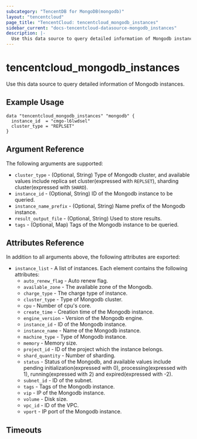 ```yaml
---
subcategory: "TencentDB for MongoDB(mongodb)"
layout: "tencentcloud"
page_title: "TencentCloud: tencentcloud_mongodb_instances"
sidebar_current: "docs-tencentcloud-datasource-mongodb_instances"
description: |-
  Use this data source to query detailed information of Mongodb instances.
---
```


# tencentcloud_mongodb_instances

Use this data source to query detailed information of Mongodb instances.

## Example Usage

```hcl
data "tencentcloud_mongodb_instances" "mongodb" {
  instance_id  = "cmgo-l6lwdsel"
  cluster_type = "REPLSET"
}
```

## Argument Reference

The following arguments are supported:

* `cluster_type` - (Optional, String) Type of Mongodb cluster, and available values include replica set cluster(expressed with `REPLSET`), sharding cluster(expressed with `SHARD`).
* `instance_id` - (Optional, String) ID of the Mongodb instance to be queried.
* `instance_name_prefix` - (Optional, String) Name prefix of the Mongodb instance.
* `result_output_file` - (Optional, String) Used to store results.
* `tags` - (Optional, Map) Tags of the Mongodb instance to be queried.

## Attributes Reference

In addition to all arguments above, the following attributes are exported:

* `instance_list` - A list of instances. Each element contains the following attributes:
  * `auto_renew_flag` - Auto renew flag.
  * `available_zone` - The available zone of the Mongodb.
  * `charge_type` - The charge type of instance.
  * `cluster_type` - Type of Mongodb cluster.
  * `cpu` - Number of cpu's core.
  * `create_time` - Creation time of the Mongodb instance.
  * `engine_version` - Version of the Mongodb engine.
  * `instance_id` - ID of the Mongodb instance.
  * `instance_name` - Name of the Mongodb instance.
  * `machine_type` - Type of Mongodb instance.
  * `memory` - Memory size.
  * `project_id` - ID of the project which the instance belongs.
  * `shard_quantity` - Number of sharding.
  * `status` - Status of the Mongodb, and available values include pending initialization(expressed with 0),  processing(expressed with 1), running(expressed with 2) and expired(expressed with -2).
  * `subnet_id` - ID of the subnet.
  * `tags` - Tags of the Mongodb instance.
  * `vip` - IP of the Mongodb instance.
  * `volume` - Disk size.
  * `vpc_id` - ID of the VPC.
  * `vport` - IP port of the Mongodb instance.


## Timeouts

<no value>


